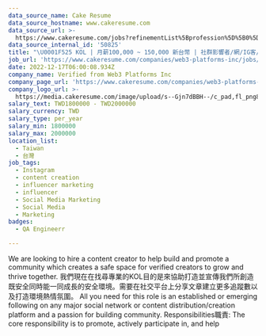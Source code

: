 ```yaml
---
data_source_name: Cake Resume
data_source_hostname: www.cakeresume.com
data_source_url: >-
  https://www.cakeresume.com/jobs?refinementList%5Bprofession%5D%5B0%5D=engineering_qa-engineer&refinementList%5Bsalary_currency%5D=TWD&range%5Bsalary_range%5D%5Bmin%5D=800096
data_source_internal_id: '50825'
title: "\U0001F525 KOL | 月薪100,000 ~ 150,000 新台幣 | 社群影響者/網/IG客/部落客 | Content Creator | Influencer"
job_url: 'https://www.cakeresume.com/companies/web3-platforms-inc/jobs/25e1a6'
date: 2022-12-17T06:00:08.934Z
company_name: Verified from Web3 Platforms Inc
company_page_url: 'https://www.cakeresume.com/companies/web3-platforms-inc'
company_logo_url: >-
  https://media.cakeresume.com/image/upload/s--Gjn7dBBH--/c_pad,fl_png8,h_200,w_200/v1676446647/haxbysrlcyem0crwq3li.png
salary_text: TWD1800000 - TWD2000000
salary_currency: TWD
salary_type: per_year
salary_min: 1800000
salary_max: 2000000
location_list:
  - Taiwan
  - 台灣
job_tags:
  - Instagram
  - content creation
  - influencer marketing
  - influencer
  - Social Media Marketing
  - Social Media
  - Marketing
badges:
  - QA Engineerr

---
```


We are looking to hire a content creator to help build and promote a community which creates a safe space for verified creators to grow and thrive together. 我們現在在找尋專業的KOL目的是來協助打造並宣傳我們所創造既安全同時能一同成長的安全環境。需要在社交平台上分享文章建立更多追蹤數以及打造環境熱情氛圍。 All you need for this role is an established or emerging following on any major social network or content distribution/creation platform and a passion for building community. Responsibilities職責: The core responsibility is to promote, actively participate in, and help